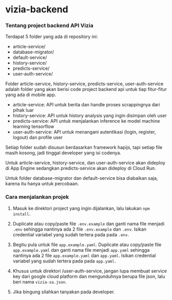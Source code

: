 # vizia-backend

### Tentang project backend API Vizia

Terdapat 5 folder yang ada di repository ini:
- article-service/
- database-migrator/
- default-service/
- history-service/
- predicts-service/
- user-auth-service/

Folder article-service, history-service, predicts-service, user-auth-service adalah 
folder yang akan berisi code project backend api untuk tiap fitur-fitur yang ada di mobile app.

- article-service: API untuk berita dan handle proses scrappingnya dari pihak luar
- history-service: API untuk history analysis yang ingin disimpan oleh user
- predicts-service: API untuk menjalankan inference ke model machine learning tensorflow
- user-auth-service: API untuk menangani autentikasi (login, register, logout) dan profile user

Setiap folder sudah disusun berdasarkan framework hapijs, tapi setiap file masih kosong, 
jadi tinggal developer yang isi codenya.

Untuk article-service, history-service, dan user-auth-service akan dideploy di App Engine
sedangkan predicts-service akan dideploy di Cloud Run.

Untuk folder database-migrator dan default-service bisa diabaikan saja, karena itu hanya untuk percobaan.

### Cara menjalankan projek
1. Masuk ke direktori project yang ingin dijalankan, lalu lakukan `npm install`.

2. Duplicate atau copy/paste file `.env.example` dan ganti nama file menjadi `.env` sehingga nantinya ada 2 file `.env.example` dan `.env`. Isikan credential variabel yang sudah tertera pada pada `.env`.

3. Begitu pula untuk file `app.example.yaml`. Duplicate atau copy/paste file `app.example.yaml` dan ganti nama file menjadi `app.yaml` sehingga nantinya ada 2 file `app.example.yaml` dan `app.yaml`. Isikan credential variabel yang sudah tertera pada pada `app.yaml`.

4. Khusus untuk direktori /user-auth-service, jangan lupa membuat service key dari google cloud platform dan mengunduhnya berupa file json, lalu beri nama `vizia-sa.json`.

5. Jika bingung silahkan tanyakan pada developer.